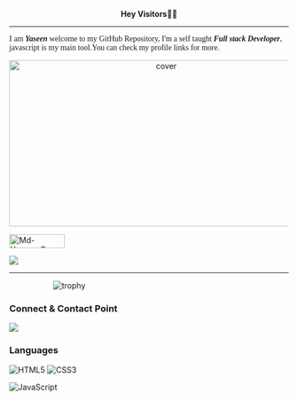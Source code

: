 <div align="center">
<b> Hey Visitors🖐🏻</b>
</div>

<hr>


<p style="font-family: 'Pacifico', cursive;" >I am <b><i>Yaseen</i></b> welcome to my GitHub Repository, I'm a self taught <b><i>Full stack Developer</i></b>, javascript is my main tool.You can check my profile links for more.</p>
</div>


<div align="center">
 <img height="300px" width="550" src="https://miro.medium.com/max/1600/0*C-cPP9D2MIyeexAT.gif" alt="cover" />
</div>
<!-- <img align = "right" src="https://media.giphy.com/media/p4NLw3I4U0idi/giphy.gif" alt="Coder GIF" width="300" height="250">  -->


<!-- <img align = "right" src = "./img/giphy (1).gif">
 -->
<!-- <img src="https://komarev.com/ghpvc/?username=Md-Yaseen-Dev" alt="Md-Yaseen-Dev" /> -->

<p align="left"> <img src="https://komarev.com/ghpvc/?username=Md-Yaseen-Dev&label=Profile%20views&color=0e75b6&style=flat" alt="Md-Yaseen-Dev"  width="100" height="25"/> </p>
 
 <!-- ![](./img/giphy.gif) -->

 <!-- ![Github stats](https://github-readme-stats.vercel.app/api?username=Md-Yaseen-Dev&show_icons=true)  not working-->

<!-- ![Top Langs](https://github-readme-stats.vercel.app/api/top-langs/?username=Md-Yaseen-Dev&layout=compact&theme=white&langs_count=10) -->

<!-- ![](https://github-profile-summary-cards.vercel.app/api/cards/profile-details?username=Md-Yaseen-Dev)

  
![](https://github-profile-summary-cards.vercel.app/api/cards/repos-per-language?username=Md-Yaseen-Dev)
![](https://github-profile-summary-cards.vercel.app/api/cards/most-commit-language?username=Md-Yaseen-Dev)

![](https://github-profile-summary-cards.vercel.app/api/cards/stats?username=Md-Yaseen-Dev)
![](https://github-profile-summary-cards.vercel.app/api/cards/productive-time?username=Md-Yaseen-Dev) -->

![](https://github-readme-streak-stats.herokuapp.com/?user=Md-Yaseen-Dev)	

<hr>

<!-- <img align="center" src="https://camo.githubusercontent.com/1c599fd918f649ead173975ee0cb6ce72c47d2765e2813f608f7282a74407e26/68747470733a2f2f6d656469612e67697068792e636f6d2f6d656469612f38333648694a633770677a7938694e58436e2f67697068792e676966" /> -->


<p><span align="center">&nbsp;&nbsp;&nbsp;&nbsp;&nbsp;&nbsp;&nbsp;&nbsp;&nbsp;&nbsp;&nbsp;&nbsp;&nbsp;&nbsp;&nbsp;&nbsp;&nbsp;&nbsp;&nbsp;&nbsp;<img src="https://github-profile-trophy.vercel.app/?username=Md-Yaseen-Dev&amp;margin-w=15&amp;column=7&amp;row=3" alt="trophy" data-canonical-src="https://github-profile-trophy.vercel.app/?username=Md-Yaseen-Dev&amp;margin-w=15&amp;column=6&amp;row=3" style="max-width:100%;"></a></span></p>

### Connect & Contact Point  

[<img src="https://img.shields.io/badge/-LinkedIn-000000?style=social&logo=linkedin" />](https://www.linkedin.com/in/mohammad-yaseen-0a3175251/)  
### Languages 


![HTML5](https://img.shields.io/badge/-HTML5-E34F26?style=for-the-badge&logo=html5&logoColor=white)
![CSS3](https://img.shields.io/badge/-CSS3-254BDD?style=for-the-badge&logo=css3)
<!-- ![php](https://img.shields.io/badge/-php-purple?style=for-the-badge&logo=php&logoColor=white) -->
 ![JavaScript](https://img.shields.io/badge/-JavaScript-yellow?style=for-the-badge&logo=JavaScript&logoColor=ffffff)
